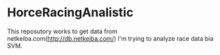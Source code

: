 # HorceRacingAnalistic

This reposutory works to get data from netkeiba.com(http://db.netkeiba.com/)
I'm trying to analyze race data bia SVM.
